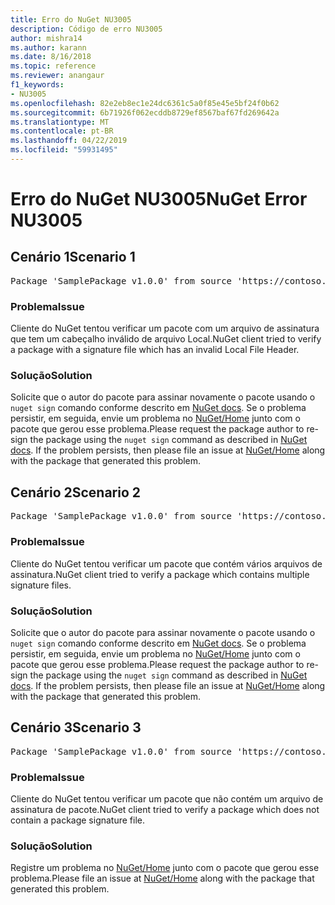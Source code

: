```yaml
---
title: Erro do NuGet NU3005
description: Código de erro NU3005
author: mishra14
ms.author: karann
ms.date: 8/16/2018
ms.topic: reference
ms.reviewer: anangaur
f1_keywords:
- NU3005
ms.openlocfilehash: 82e2eb8ec1e24dc6361c5a0f85e45e5bf24f0b62
ms.sourcegitcommit: 6b71926f062ecddb8729ef8567baf67fd269642a
ms.translationtype: MT
ms.contentlocale: pt-BR
ms.lasthandoff: 04/22/2019
ms.locfileid: "59931495"
---
```

# <a name="nuget-error-nu3005"></a><span data-ttu-id="253f2-103">Erro do NuGet NU3005</span><span class="sxs-lookup"><span data-stu-id="253f2-103">NuGet Error NU3005</span></span>

## <a name="scenario-1"></a><span data-ttu-id="253f2-104">Cenário 1</span><span class="sxs-lookup"><span data-stu-id="253f2-104">Scenario 1</span></span>

<pre>Package 'SamplePackage v1.0.0' from source 'https://contoso.com/index.json': The package contains an invalid package signature file.</pre>

### <a name="issue"></a><span data-ttu-id="253f2-105">Problema</span><span class="sxs-lookup"><span data-stu-id="253f2-105">Issue</span></span>

<span data-ttu-id="253f2-106">Cliente do NuGet tentou verificar um pacote com um arquivo de assinatura que tem um cabeçalho inválido de arquivo Local.</span><span class="sxs-lookup"><span data-stu-id="253f2-106">NuGet client tried to verify a package with a signature file which has an invalid Local File Header.</span></span>


### <a name="solution"></a><span data-ttu-id="253f2-107">Solução</span><span class="sxs-lookup"><span data-stu-id="253f2-107">Solution</span></span>

<span data-ttu-id="253f2-108">Solicite que o autor do pacote para assinar novamente o pacote usando o `nuget sign` comando conforme descrito em [NuGet docs](https://docs.microsoft.com/en-us/nuget/create-packages/sign-a-package). Se o problema persistir, em seguida, envie um problema no [NuGet/Home](https://github.com/NuGet/Home/issues) junto com o pacote que gerou esse problema.</span><span class="sxs-lookup"><span data-stu-id="253f2-108">Please request the package author to re-sign the package using the `nuget sign` command as described in [NuGet docs](https://docs.microsoft.com/en-us/nuget/create-packages/sign-a-package). If the problem persists, then please file an issue at [NuGet/Home](https://github.com/NuGet/Home/issues) along with the package that generated this problem.</span></span>



## <a name="scenario-2"></a><span data-ttu-id="253f2-109">Cenário 2</span><span class="sxs-lookup"><span data-stu-id="253f2-109">Scenario 2</span></span>

<pre>Package 'SamplePackage v1.0.0' from source 'https://contoso.com/index.json': The package contains multiple package signature files.</pre>

### <a name="issue"></a><span data-ttu-id="253f2-110">Problema</span><span class="sxs-lookup"><span data-stu-id="253f2-110">Issue</span></span>

<span data-ttu-id="253f2-111">Cliente do NuGet tentou verificar um pacote que contém vários arquivos de assinatura.</span><span class="sxs-lookup"><span data-stu-id="253f2-111">NuGet client tried to verify a package which contains multiple signature files.</span></span>


### <a name="solution"></a><span data-ttu-id="253f2-112">Solução</span><span class="sxs-lookup"><span data-stu-id="253f2-112">Solution</span></span>

<span data-ttu-id="253f2-113">Solicite que o autor do pacote para assinar novamente o pacote usando o `nuget sign` comando conforme descrito em [NuGet docs](https://docs.microsoft.com/en-us/nuget/create-packages/sign-a-package). Se o problema persistir, em seguida, envie um problema no [NuGet/Home](https://github.com/NuGet/Home/issues) junto com o pacote que gerou esse problema.</span><span class="sxs-lookup"><span data-stu-id="253f2-113">Please request the package author to re-sign the package using the `nuget sign` command as described in [NuGet docs](https://docs.microsoft.com/en-us/nuget/create-packages/sign-a-package). If the problem persists, then please file an issue at [NuGet/Home](https://github.com/NuGet/Home/issues) along with the package that generated this problem.</span></span>



## <a name="scenario-3"></a><span data-ttu-id="253f2-114">Cenário 3</span><span class="sxs-lookup"><span data-stu-id="253f2-114">Scenario 3</span></span>

<pre>Package 'SamplePackage v1.0.0' from source 'https://contoso.com/index.json': The package does not contain a valid package signature file.</pre>

### <a name="issue"></a><span data-ttu-id="253f2-115">Problema</span><span class="sxs-lookup"><span data-stu-id="253f2-115">Issue</span></span>

<span data-ttu-id="253f2-116">Cliente do NuGet tentou verificar um pacote que não contém um arquivo de assinatura de pacote.</span><span class="sxs-lookup"><span data-stu-id="253f2-116">NuGet client tried to verify a package which does not contain a package signature file.</span></span>


### <a name="solution"></a><span data-ttu-id="253f2-117">Solução</span><span class="sxs-lookup"><span data-stu-id="253f2-117">Solution</span></span>

<span data-ttu-id="253f2-118">Registre um problema no [NuGet/Home](https://github.com/NuGet/Home/issues) junto com o pacote que gerou esse problema.</span><span class="sxs-lookup"><span data-stu-id="253f2-118">Please file an issue at [NuGet/Home](https://github.com/NuGet/Home/issues) along with the package that generated this problem.</span></span>


